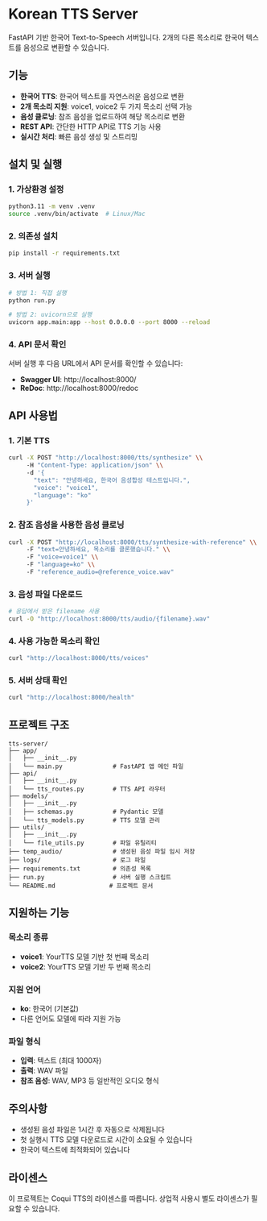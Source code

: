 # Korean TTS Server

FastAPI 기반 한국어 Text-to-Speech 서버입니다. 2개의 다른 목소리로 한국어 텍스트를 음성으로 변환할 수 있습니다.

## 기능

- **한국어 TTS**: 한국어 텍스트를 자연스러운 음성으로 변환
- **2개 목소리 지원**: voice1, voice2 두 가지 목소리 선택 가능
- **음성 클로닝**: 참조 음성을 업로드하여 해당 목소리로 변환
- **REST API**: 간단한 HTTP API로 TTS 기능 사용
- **실시간 처리**: 빠른 음성 생성 및 스트리밍

## 설치 및 실행

### 1. 가상환경 설정
```bash
python3.11 -m venv .venv
source .venv/bin/activate  # Linux/Mac
```

### 2. 의존성 설치
```bash
pip install -r requirements.txt
```

### 3. 서버 실행
```bash
# 방법 1: 직접 실행
python run.py

# 방법 2: uvicorn으로 실행
uvicorn app.main:app --host 0.0.0.0 --port 8000 --reload
```

### 4. API 문서 확인
서버 실행 후 다음 URL에서 API 문서를 확인할 수 있습니다:
- **Swagger UI**: http://localhost:8000/
- **ReDoc**: http://localhost:8000/redoc

## API 사용법

### 1. 기본 TTS
```bash
curl -X POST "http://localhost:8000/tts/synthesize" \\
     -H "Content-Type: application/json" \\
     -d '{
       "text": "안녕하세요, 한국어 음성합성 테스트입니다.",
       "voice": "voice1",
       "language": "ko"
     }'
```

### 2. 참조 음성을 사용한 음성 클로닝
```bash
curl -X POST "http://localhost:8000/tts/synthesize-with-reference" \\
     -F "text=안녕하세요, 목소리를 클론했습니다." \\
     -F "voice=voice1" \\
     -F "language=ko" \\
     -F "reference_audio=@reference_voice.wav"
```

### 3. 음성 파일 다운로드
```bash
# 응답에서 받은 filename 사용
curl -O "http://localhost:8000/tts/audio/{filename}.wav"
```

### 4. 사용 가능한 목소리 확인
```bash
curl "http://localhost:8000/tts/voices"
```

### 5. 서버 상태 확인
```bash
curl "http://localhost:8000/health"
```

## 프로젝트 구조

```
tts-server/
├── app/
│   ├── __init__.py
│   └── main.py              # FastAPI 앱 메인 파일
├── api/
│   ├── __init__.py
│   └── tts_routes.py        # TTS API 라우터
├── models/
│   ├── __init__.py
│   ├── schemas.py           # Pydantic 모델
│   └── tts_models.py        # TTS 모델 관리
├── utils/
│   ├── __init__.py
│   └── file_utils.py        # 파일 유틸리티
├── temp_audio/              # 생성된 음성 파일 임시 저장
├── logs/                    # 로그 파일
├── requirements.txt         # 의존성 목록
├── run.py                   # 서버 실행 스크립트
└── README.md               # 프로젝트 문서
```

## 지원하는 기능

### 목소리 종류
- **voice1**: YourTTS 모델 기반 첫 번째 목소리
- **voice2**: YourTTS 모델 기반 두 번째 목소리

### 지원 언어
- **ko**: 한국어 (기본값)
- 다른 언어도 모델에 따라 지원 가능

### 파일 형식
- **입력**: 텍스트 (최대 1000자)
- **출력**: WAV 파일
- **참조 음성**: WAV, MP3 등 일반적인 오디오 형식

## 주의사항

- 생성된 음성 파일은 1시간 후 자동으로 삭제됩니다
- 첫 실행시 TTS 모델 다운로드로 시간이 소요될 수 있습니다
- 한국어 텍스트에 최적화되어 있습니다

## 라이센스

이 프로젝트는 Coqui TTS의 라이센스를 따릅니다. 상업적 사용시 별도 라이센스가 필요할 수 있습니다.